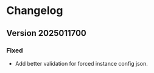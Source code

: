 # Changelog

## Version 2025011700

### Fixed

- Add better validation for forced instance config json.
